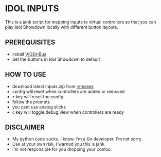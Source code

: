 # IDOL INPUTS

This is a jank script for mapping inputs to virtual controllers so that you can play 
Idol Showdown locally with different button layouts.

## PREREQUISITES

- Install [ViGEmBus](https://vigem.org/projects/ViGEm/How-to-Install/)
- Set the buttons in Idol Showdown to default

## HOW TO USE
- download latest inputs.zip from [releases](https://github.com/siemenskyle/idolinputs/releases)
- config will reset when controllers are added or removed
- `r` key will reset the config
- follow the prompts
- you cant use analog sticks
- `d` key will toggle debug view when controllers are ready

## DISCLAIMER
- My python code sucks. I know. I'm a Go developer. I'm not sorry.
- Use at your own risk, I warned you this is jank.
- I'm not responsible for you dropping your combo.
